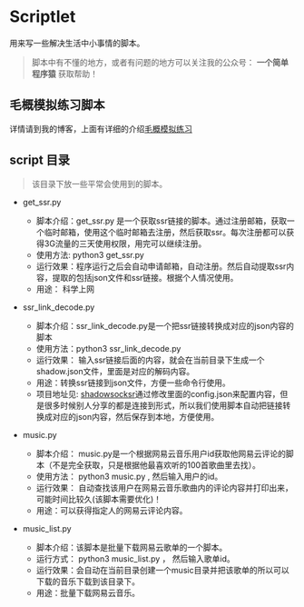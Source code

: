 # Scriptlet

用来写一些解决生活中小事情的脚本。
> 脚本中有不懂的地方，或者有问题的地方可以关注我的公众号： <b>一个简单程序猿</b> 获取帮助！

## 毛概模拟练习脚本

详情请到我的博客，上面有详细的介绍[毛概模拟练习](https://bbiao.me/2018/03/13/%E6%AF%9B%E6%A6%82%E6%A8%A1%E6%8B%9F%E7%BB%83%E4%B9%A0%E8%84%9A%E6%9C%AC/)

## script 目录
> 该目录下放一些平常会使用到的脚本。

+ get_ssr.py
  - 脚本介绍：get_ssr.py 是一个获取ssr链接的脚本。通过注册邮箱，获取一个临时邮箱，使用这个临时邮箱去注册，然后获取ssr。每次注册都可以获得3G流量的三天使用权限，用完可以继续注册。
  - 使用方法: python3 get_ssr.py
  - 运行效果：程序运行之后会自动申请邮箱，自动注册。然后自动提取ssr内容，提取的包括json文件和ssr链接。根据个人情况使用。
  - 用途： 科学上网

+ ssr_link_decode.py
  - 脚本介绍：ssr_link_decode.py是一个把ssr链接转换成对应的json内容的脚本
  - 使用方法：python3 ssr_link_decode.py
  - 运行效果： 输入ssr链接后面的内容，就会在当前目录下生成一个shadow.json文件，里面是对应的解码内容。
  - 用途：转换ssr链接到json文件，方便一些命令行使用。 
  - 项目地址见: [shadowsocksr](https://github.com/ssrbackup/shadowsocksr)通过修改里面的config.json来配置内容，但是很多时候别人分享的都是连接到形式，所以我们使用脚本自动把链接转换成对应的json内容，然后保存到本地，方便使用。

+ music.py
  - 脚本介绍： music.py是一个根据网易云音乐用户id获取他网易云评论的脚本（不是完全获取，只是根据他最喜欢听的100首歌曲里去找）。
  - 使用方法： python3 music.py , 然后输入用户的id。
  - 运行效果： 自动查找该用户在网易云音乐歌曲内的评论内容并打印出来， 可能时间比较久(该脚本需要优化)！
  - 用途：可以获得指定人的网易云评论内容。

+ music_list.py
  - 脚本介绍：该脚本是批量下载网易云歌单的一个脚本。
  - 运行方式： python3 music_list.py ， 然后输入歌单id。
  - 运行效果：会自动在当前目录创建一个music目录并把该歌单的所以可以下载的音乐下载到该目录下。
  - 用途：批量下载网易云音乐。
